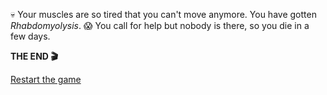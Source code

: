 💀 Your muscles are so tired that you can't move anymore. 
You have gotten *Rhabdomyolysis*. 😱
You call for help but nobody is there, so you die in a few days.

**THE END 🎬**

[Restart the game](../begin-journey.md)

